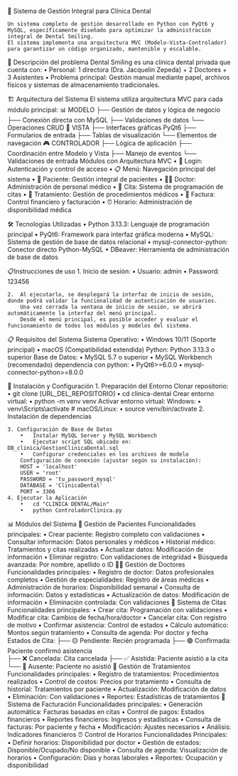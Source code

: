 🦷 Sistema de Gestión Integral para Clínica Dental

    Un sistema completo de gestión desarrollado en Python con PyQt6 y MySQL, específicamente diseñado para optimizar la administración integral de Dental Smiling.
    El sistema implementa una arquitectura MVC (Modelo-Vista-Controlador) para garantizar un código organizado, mantenible y escalable.

🏥 Descripción del problema
    Dental Smiling es una clínica dental privada que cuenta con:
    •	Personal: 1 directora (Dra. Jacquelin Zepeda) + 2 Doctores + 3 Asistentes
    •	Problema principal: Gestión manual mediante papel, archivos físicos y sistemas de almacenamiento tradicionales.

🏗 Arquitectura del Sistema
    El sistema utiliza arquitectura MVC para cada módulo principal:
        📊 MODELO 
        ├── Gestión de datos y lógica de negocio
        ├── Conexión directa con MySQL
        ├── Validaciones de datos
        └── Operaciones CRUD
        👀 VISTA 
        ├── Interfaces gráficas PyQt6
        ├── Formularios de entrada
        ├── Tablas de visualización
        └── Elementos de navegación
        🎮 CONTROLADOR 
        ├── Lógica de aplicación
        ├── Coordinación entre Modelo y Vista
        ├── Manejo de eventos
        └── Validaciones de entrada
    Módulos con Arquitectura MVC
    •	🔐 Login: Autenticación y control de acceso
    •	📋 Menú: Navegación principal del sistema
    •	👤 Paciente: Gestión integral de pacientes
    •	👨‍⚕️ Doctor: Administración de personal médico
    •	📅 Cita: Sistema de programación de citas
    •	💊 Tratamiento: Gestión de procedimientos médicos
    •	🧾 Factura: Control financiero y facturación
    •	⏰ Horario: Administración de disponibilidad médica

🛠 Tecnologías Utilizadas
    •	Python 3.13.3: Lenguaje de programación principal
    •	PyQt6: Framework para interfaz gráfica moderna
    •	MySQL: Sistema de gestión de base de datos relacional
    •	mysql-connector-python: Conector directo Python-MySQL
    •	DBeaver: Herramienta de administración de base de datos

📋Instrucciones de uso
    1.	Inicio de sesión: 
        •	Usuario: admin
        •	Password: 123456

    2.	Al ejecutarlo, se desplegará la interfaz de inicio de sesión, donde podrá validar la funcionalidad de autenticación de usuarios.
        Una vez cerrada la ventana de inicio de sesión, se abrirá automáticamente la interfaz del menú principal.
        Desde el menú principal, es posible acceder y evaluar el funcionamiento de todos los módulos y modelos del sistema.

📋 Requisitos del Sistema
    Sistema Operativo: 
        •	Windows 10/11 (Soporte principal)
        •	macOS (Compatibilidad extendida)
        Python: Python 3.13.3 o superior
    Base de Datos:
        •	MySQL 5.7 o superior
        •	MySQL Workbench (recomendado)
    dependencia con python: 
        •	PyQt6>=6.0.0
        •	mysql-connector-python>=8.0.0

🚀 Instalación y Configuración
    1. Preparación del Entorno
        Clonar repositorio:
        •	git clone [URL_DEL_REPOSITORIO]
        •	cd clinica-dental
        Crear entorno virtual:
        •	python -m venv venv
        Activar entorno virtual:
        Windows:
        •	venv\Scripts\activate
        # macOS/Linux:
        •	source venv/bin/activate
    2. Instalación de dependencias
        
    3. Configuración de Base de Datos
        •	Instalar MySQL Server y MySQL Workbench
        •	Ejecutar script SQL ubicado en: DB_clinica/GestionClinicaDental.sql
        •	Configurar credenciales en los archivos de modelo
        Configuración de conexión (ajustar según su instalación):
        HOST = 'localhost'
        USER = 'root'  
        PASSWORD = 'tu_password_mysql'
        DATABASE = 'ClinicaDental'
        PORT = 3306
    4. Ejecutar la Aplicación
        •	cd "CLINICA DENTAL/Main"
        •	python ControladorClinica.py

📊 Módulos del Sistema
    👤 Gestión de Pacientes
        Funcionalidades principales:
        •	Crear paciente: Registro completo con validaciones
        •	 Consultar información: Datos personales y médicos
        •	Historial médico: Tratamientos y citas realizadas
        •	Actualizar datos: Modificación de información
        •	Eliminar registro: Con validaciones de integridad
        •	 Búsqueda avanzada: Por nombre, apellido o ID
    👨‍⚕️ Gestión de Doctores
        Funcionalidades principales:
        •	Registro de doctor: Datos profesionales completos
        •	Gestión de especialidades: Registro de áreas médicas
        •	 Administración de horarios: Disponibilidad semanal
        •	Consulta de información: Datos y estadísticas
        •	Actualización de datos: Modificación de información
        •	Eliminación controlada: Con validaciones
    📅 Sistema de Citas
        Funcionalidades principales:
        •	Crear cita: Programación con validaciones
        •	Modificar cita: Cambios de fecha/hora/doctor
        •	 Cancelar cita: Con registro de motivo
        •	Confirmar asistencia: Control de estados
        •	Cálculo automático: Montos según tratamiento
        •	Consulta de agenda: Por doctor y fecha
        Estados de Cita:
            ├── 🟡 Pendiente: Recién programada
            ├── 🟢 Confirmada: Paciente confirmó asistencia  
            ├── ❌ Cancelada: Cita cancelada
            ├── ✅ Asistida: Paciente asistió a la cita
            └── 🔴 Ausente: Paciente no asistió 
    💊 Gestión de Tratamientos
        Funcionalidades principales:
        •	Registro de tratamientos: Procedimientos realizados
        •	Control de costos: Precios por tratamiento
        •	 Consulta de historial: Tratamientos por paciente
        •	Actualización: Modificación de datos
        •	Eliminación: Con validaciones
        •	Reportes: Estadísticas de tratamientos
    🧾 Sistema de Facturación
        Funcionalidades principales:
        •	Generación automática: Facturas basadas en citas
        •	Control de pagos: Estados financieros
        •	Reportes financieros: Ingresos y estadísticas
        •	Consulta de facturas: Por paciente y fecha
        •	Modificación: Ajustes necesarios
        •	Análisis: Indicadores financieros
    ⏰ Control de Horarios
        Funcionalidades Principales:
        •	Definir horarios: Disponibilidad por doctor
        •	Gestión de estados: Disponible/Ocupado/No disponible
        •	Consulta de agenda: Visualización de horarios
        •	Configuración: Días y horas laborales
        •	Reportes: Ocupación y disponibilidad



